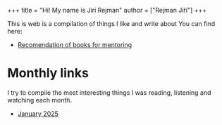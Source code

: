 +++
title = "Hi! My name is Jiri Rejman"
author = ["Rejman Jiří"]
+++

This is web is a compilation of things I like and write about You can find here:  

- [Recomendation of books for mentoring](/articles/reading)
# Monthly links 
I try to compile the most interesting things I was reading, listening and watching each month.  

- [January 2025](/articles/reading-january-25)
 
